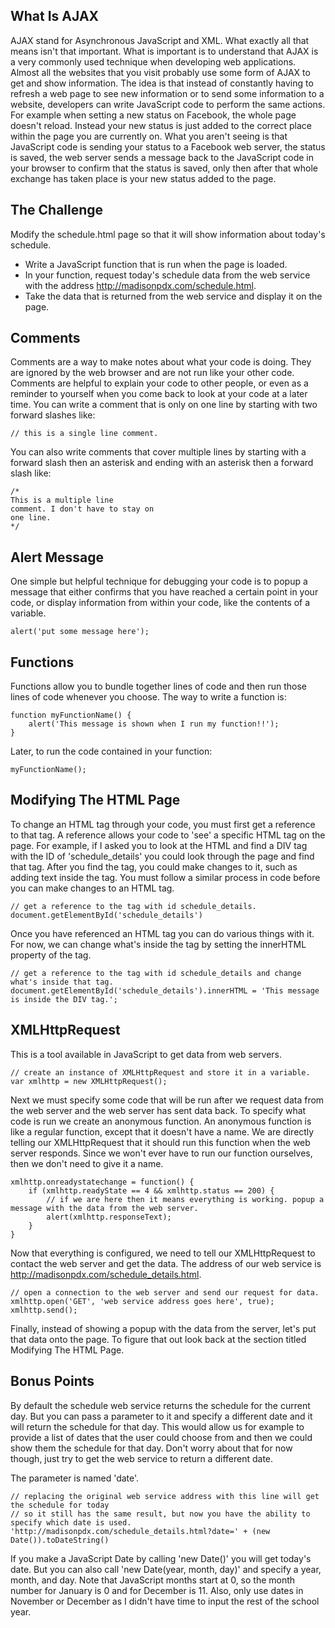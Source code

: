 What Is AJAX
------------

AJAX stand for Asynchronous JavaScript and XML. What exactly all that means isn't that important. What is important is
to understand that AJAX is a very commonly used technique when developing web applications. Almost all the websites that
you visit probably use some form of AJAX to get and show information. The idea is that instead of constantly having to
refresh a web page to see new information or to send some information to a website, developers can write JavaScript
code to perform the same actions. For example when setting a new status on Facebook, the whole page doesn't reload.
Instead your new status is just added to the correct place within the page you are currently on. What you aren't seeing
is that JavaScript code is sending your status to a Facebook web server, the status is saved, the web server sends a
message back to the JavaScript code in your browser to confirm that the status is saved, only then after that whole
exchange has taken place is your new status added to the page.

The Challenge
-------------

Modify the schedule.html page so that it will show information about today's schedule.

- Write a JavaScript function that is run when the page is loaded.
- In your function, request today's schedule data from the web service with the address http://madisonpdx.com/schedule.html.
- Take the data that is returned from the web service and display it on the page.

Comments
--------

Comments are a way to make notes about what your code is doing. They are ignored by the web browser and are not run
like your other code. Comments are helpful to explain your code to other people, or even as a reminder to yourself
when you come back to look at your code at a later time. You can write a comment that is only on one line by starting
with two forward slashes like:

```
// this is a single line comment.
```

You can also write comments that cover multiple lines by starting with a forward slash then an asterisk and ending
with an asterisk then a forward slash like:

```
/*
This is a multiple line
comment. I don't have to stay on
one line.
*/
```

Alert Message
-------------

One simple but helpful technique for debugging your code is to popup a message that either confirms that
you have reached a certain point in your code, or display information from within your code, like the contents
of a variable.

```
alert('put some message here');
```

Functions
---------

Functions allow you to bundle together lines of code and then run those lines of code whenever you choose.
The way to write a function is:

```
function myFunctionName() {
    alert('This message is shown when I run my function!!');
}
```

Later, to run the code contained in your function:

```
myFunctionName();
```

Modifying The HTML Page
-----------------------

To change an HTML tag through your code, you must first get a reference to that tag. A reference allows your code
to 'see' a specific HTML tag on the page. For example, if I asked you to look at the HTML and find a DIV tag with
the ID of 'schedule_details' you could look through the page and find that tag. After you find the tag, you could
make changes to it, such as adding text inside the tag. You must follow a similar process in code before you
can make changes to an HTML tag.

```
// get a reference to the tag with id schedule_details.
document.getElementById('schedule_details')
```

Once you have referenced an HTML tag you can do various things with it. For now, we can change what's inside the
tag by setting the innerHTML property of the tag.

```
// get a reference to the tag with id schedule_details and change what's inside that tag.
document.getElementById('schedule_details').innerHTML = 'This message is inside the DIV tag.';
```

XMLHttpRequest
--------------

This is a tool available in JavaScript to get data from web servers.

```
// create an instance of XMLHttpRequest and store it in a variable.
var xmlhttp = new XMLHttpRequest();
```

Next we must specify some code that will be run after we request data from the web server and the web server has
sent data back. To specify what code is run we create an anonymous function. An anonymous function is like a regular
function, except that it doesn't have a name. We are directly telling our XMLHttpRequest that it should run
this function when the web server responds. Since we won't ever have to run our function ourselves, then we
don't need to give it a name.

```
xmlhttp.onreadystatechange = function() {
    if (xmlhttp.readyState == 4 && xmlhttp.status == 200) {
        // if we are here then it means everything is working. popup a message with the data from the web server.
        alert(xmlhttp.responseText);
    }
}
```

Now that everything is configured, we need to tell our XMLHttpRequest to contact the web server and get the data. The
address of our web service is http://madisonpdx.com/schedule_details.html.

```
// open a connection to the web server and send our request for data.
xmlhttp.open('GET', 'web service address goes here', true);
xmlhttp.send();
```

Finally, instead of showing a popup with the data from the server, let's put that data onto the page. To figure that out
look back at the section titled Modifying The HTML Page.

Bonus Points
------------

By default the schedule web service returns the schedule for the current day. But you can pass a parameter to it
and specify a different date and it will return the schedule for that day. This would allow us for example to provide
a list of dates that the user could choose from and then we could show them the schedule for that day. Don't worry
about that for now though, just try to get the web service to return a different date.

The parameter is named 'date'.

```
// replacing the original web service address with this line will get the schedule for today
// so it still has the same result, but now you have the ability to specify which date is used.
'http://madisonpdx.com/schedule_details.html?date=' + (new Date()).toDateString()
```

If you make a JavaScript Date by calling 'new Date()' you will get today's date. But you can also call
'new Date(year, month, day)' and specify a year, month, and day. Note that JavaScript months start at 0, so the month number for
January is 0 and for December is 11. Also, only use dates in November or December as I didn't have time to input the
rest of the school year.


